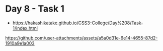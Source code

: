 # Day 8 - Task 1

- https://hakashikatake.github.io/CSS3-College/Day%208/Task-1/index.html


https://github.com/user-attachments/assets/a5a0d31e-6e14-4655-87d2-1910a9e1a003

